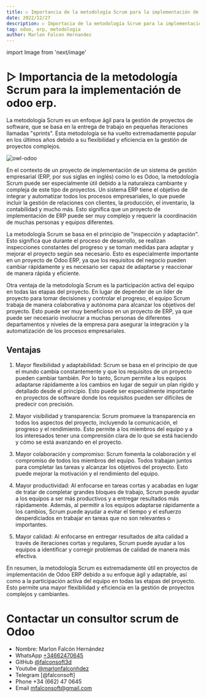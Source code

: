 ```yaml
---
title: ▷ Importancia de la metodología Scrum para la implementación de odoo erp.
date: 2022/12/27
description: ▷ Importacia de la metodología Scrum para la implementación de odoo erp.
tag: odoo, erp, metodologia
author: Marlon Falcon Hernandez
---
```

import Image from 'next/image'

# ▷ Importancia de la metodología Scrum para la implementación de odoo erp.
La metodología Scrum es un enfoque ágil para la gestión de proyectos de software, que se basa en la entrega de trabajo en pequeñas iteraciones llamadas "sprints". Esta metodología se ha vuelto extremadamente popular en los últimos años debido a su flexibilidad y eficiencia en la gestión de proyectos complejos.

<Image
  src="/images/posts/erp-implementacion.png"
  alt="owl-odoo"
  width={1280}
  height={720}
  priority
  className="next-image"
/>


En el contexto de un proyecto de implementación de un sistema de gestión empresarial (ERP, por sus siglas en inglés) como lo es Odoo, la metodología Scrum puede ser especialmente útil debido a la naturaleza cambiante y compleja de este tipo de proyectos. Un sistema ERP tiene el objetivo de integrar y automatizar todos los procesos empresariales, lo que puede incluir la gestión de relaciones con clientes, la producción, el inventario, la contabilidad y mucho más. Esto significa que un proyecto de implementación de ERP puede ser muy complejo y requerir la coordinación de muchas personas y equipos diferentes.

La metodología Scrum se basa en el principio de "inspección y adaptación". Esto significa que durante el proceso de desarrollo, se realizan inspecciones constantes del progreso y se toman medidas para adaptar y mejorar el proyecto según sea necesario. Esto es especialmente importante en un proyecto de Odoo ERP, ya que los requisitos del negocio pueden cambiar rápidamente y es necesario ser capaz de adaptarse y reaccionar de manera rápida y eficiente.

Otra ventaja de la metodología Scrum es la participación activa del equipo en todas las etapas del proyecto. En lugar de depender de un líder de proyecto para tomar decisiones y controlar el progreso, el equipo Scrum trabaja de manera colaborativa y autónoma para alcanzar los objetivos del proyecto. Esto puede ser muy beneficioso en un proyecto de ERP, ya que puede ser necesario involucrar a muchas personas de diferentes departamentos y niveles de la empresa para asegurar la integración y la automatización de los procesos empresariales.

## Ventajas

1. Mayor flexibilidad y adaptabilidad: Scrum se basa en el principio de que el mundo cambia constantemente y que los requisitos de un proyecto pueden cambiar también. Por lo tanto, Scrum permite a los equipos adaptarse rápidamente a los cambios en lugar de seguir un plan rígido y detallado desde el principio. Esto puede ser especialmente importante en proyectos de software donde los requisitos pueden ser difíciles de predecir con precisión.

2. Mayor visibilidad y transparencia: Scrum promueve la transparencia en todos los aspectos del proyecto, incluyendo la comunicación, el progreso y el rendimiento. Esto permite a los miembros del equipo y a los interesados ​​tener una comprensión clara de lo que se está haciendo y cómo se está avanzando en el proyecto.

3. Mayor colaboración y compromiso: Scrum fomenta la colaboración y el compromiso de todos los miembros del equipo. Todos trabajan juntos para completar las tareas y alcanzar los objetivos del proyecto. Esto puede mejorar la motivación y el rendimiento del equipo.

4. Mayor productividad: Al enfocarse en tareas cortas y acabadas en lugar de tratar de completar grandes bloques de trabajo, Scrum puede ayudar a los equipos a ser más productivos y a entregar resultados más rápidamente. Además, al permitir a los equipos adaptarse rápidamente a los cambios, Scrum puede ayudar a evitar el tiempo y el esfuerzo desperdiciados en trabajar en tareas que no son relevantes o importantes.

5. Mayor calidad: Al enfocarse en entregar resultados de alta calidad a través de iteraciones cortas y regulares, Scrum puede ayudar a los equipos a identificar y corregir problemas de calidad de manera más efectiva.



En resumen, la metodología Scrum es extremadamente útil en proyectos de implementación de Odoo ERP debido a su enfoque ágil y adaptable, así como a la participación activa del equipo en todas las etapas del proyecto. Esto permite una mayor flexibilidad y eficiencia en la gestión de proyectos complejos y cambiantes.

# Contactar un consultor scrum de Odoo
- Nombre: Marlon Falcón Hernández
- WhatsApp [+34662470645](https://web.whatsapp.com/send?phone=34662470645&text=)
- GitHub [@falconsoft3d](https://github.com/falconsoft3d)
- Youtube [@marlonfalconhdez](https://www.youtube.com/@marlonfalconhdez)
- Telegram [@falconsoft]
- Phone +34 (662) 47 0645
- Email mfalconsoft@gmail.com